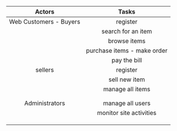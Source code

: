 | Actors  | Tasks  |
|:--------:|:--------:|
| Web Customers - Buyers  |  register |
|   | search for an item  |
|   | browse items  |
|   | purchase items - make order  |
|   | pay the bill  |
| sellers  | register  |
|   | sell new item  |
|   | manage all items  |
|   |   |
|   |   |
| Administrators  | manage all users  |
|   | monitor site activities  |
|   |   |
|   |   |
|   |   |
